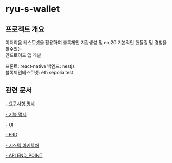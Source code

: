 # ryu-s-wallet

## 프로젝트 개요

이더리움 테스트넷을 활용하여 블록체인 지갑생성 및 erc20 기본적인 핸들링 및 경험을 할수있는<br>안드로이드 앱 개발

프론트: react-native
백엔드: nestjs  
블록체인테스트넷: eth sepolia test

## 관련 문서

[ - 요구사항 명세](./document//Requirements.md)

[ - 기능 명세](./document//Function.md)

[ - UI](./document/UI/Ryu's%20Wallet%20UI.pdf)

[ - ERD](./document//erd.png)

[ - 시스템 아키텍처](./document/시스템%20아키텍처.png)

[ - API END_POINT](./document/Api.md)
